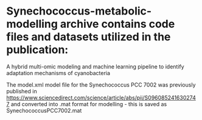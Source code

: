 # Synechococcus-metabolic-modelling archive contains code files and datasets utilized in the publication: 
A hybrid multi-omic modeling and machine learning pipeline to identify adaptation mechanisms of cyanobacteria

The model.xml model file for the Synechococcus PCC 7002 was previously published in https://www.sciencedirect.com/science/article/abs/pii/S0960852416302747
and converted into .mat format for modelling - this is saved as SynechococcusPCC7002.mat



